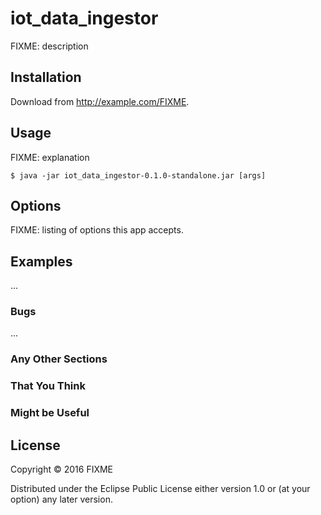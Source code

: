 # iot_data_ingestor

FIXME: description

## Installation

Download from http://example.com/FIXME.

## Usage

FIXME: explanation

    $ java -jar iot_data_ingestor-0.1.0-standalone.jar [args]

## Options

FIXME: listing of options this app accepts.

## Examples

...

### Bugs

...

### Any Other Sections
### That You Think
### Might be Useful

## License

Copyright © 2016 FIXME

Distributed under the Eclipse Public License either version 1.0 or (at
your option) any later version.
